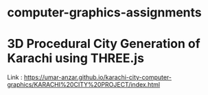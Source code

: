 # computer-graphics-assignments

# 3D Procedural City Generation of Karachi using THREE.js
Link : https://umar-anzar.github.io/karachi-city-computer-graphics/KARACHI%20CITY%20PROJECT/index.html <br>


